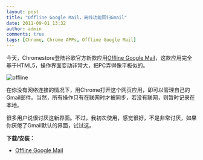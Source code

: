 ```yaml
---
layout: post
title: "Offline Google Mail，离线功能回归Gmail"
date: 2011-09-01 13:32
author: admin
comments: true
tags: [Chrome, Chrome APPs, Offline Google Mail]
---
```

今天，Chromestore登陆谷歌官方新款应用<a href="https://chrome.google.com/webstore/detail/ejidjjhkpiempkbhmpbfngldlkglhimk" target="_blank">Offline Google Mail</a>，这款应用完全基于HTML5，操作界面变动非常大，把PC弄得像平板似的。

![](http://img.chromi.org/2011/09/offline.png "offline")

在你没有网络连接的情况下，用Chrome打开这个网页应用，即可以管理自己的Gmail邮件。当然，所有操作只有在联网时才被同步，若没有联网，则暂时记录在本地。

很多用户说很讨厌这新界面。不过，我初次使用，感觉很好，不是非常讨厌，如果你厌倦了Gmail默认的界面，试试这。

**下载/安装：**


*   <a href="https://chrome.google.com/webstore/detail/ejidjjhkpiempkbhmpbfngldlkglhimk" target="_blank">Offline Google Mail</a>
